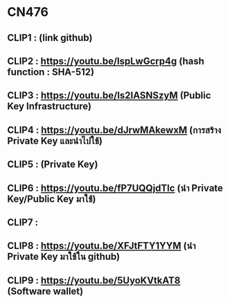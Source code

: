 # CN476
## CLIP1 : (link github)
## CLIP2 : https://youtu.be/lspLwGcrp4g (hash function : SHA-512)
## CLIP3 : https://youtu.be/Is2IASNSzyM (Public Key Infrastructure)
## CLIP4 : https://youtu.be/dJrwMAkewxM (การสร้าง Private Key และนำไปใช้)
## CLIP5 : (Private Key)
## CLIP6 : https://youtu.be/fP7UQQjdTlc (นำ Private Key/Public Key มาใช้)
## CLIP7 :
## CLIP8 : https://youtu.be/XFJtFTY1YYM (นำ Private Key มาใช้ใน github)
## CLIP9 : https://youtu.be/5UyoKVtkAT8 (Software wallet)
